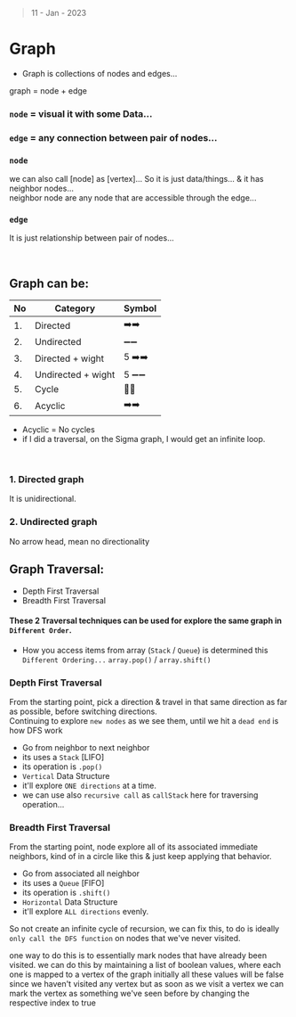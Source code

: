 > 11 - Jan - 2023

# Graph 
* Graph is collections of nodes and edges...

graph = node + edge

### `node` = visual it with some Data... 
### `edge` = any connection between pair of nodes... 

### `node` 
we can also call [node] as [vertex]... So it is just data/things... & it has neighbor nodes... <br/> neighbor node are any node that are accessible through the edge...

### `edge` 
It is just relationship between pair of nodes...

<br/>

## Graph can be:
|No| Category           | Symbol  |
|--|--------------------|---------|
|1.| Directed           | ➡️➡️   |  
|2.| Undirected         | ➖➖   |
|3.| Directed + wight   | 5 ➡️➡️ |  
|4.| Undirected + wight | 5 ➖➖ |
|5.| Cycle              | 🔁🔁   |
|6.| Acyclic            | ➡️➡️   |

* Acyclic = No cycles
* if I did a traversal, on the Sigma graph, I would get an infinite loop.

<br/>

### 1. Directed graph
It is unidirectional.


### 2. Undirected graph 
No arrow head, mean no directionality


## Graph Traversal:

* Depth First Traversal
* Breadth First Traversal

#### These 2 Traversal techniques can be used for explore the same graph in `Different Order`. 
* How you access items from array (`Stack` / `Queue`) is determined this `Different Ordering...` `array.pop()` / `array.shift()`


### Depth First Traversal
From the starting point, pick a direction & travel in that same direction as far as possible, before switching directions. <br />
Continuing to explore `new nodes` as we see them, until we hit a `dead end` is how DFS work

* Go from neighbor to next neighbor
* its uses a `Stack` [LIFO]
* its operation is `.pop()`
* `Vertical` Data Structure
* it'll explore `ONE directions` at a time. 
* we can use also `recursive call` as `callStack` here for traversing operation...

### Breadth First Traversal
From the starting point, node explore all of its associated immediate neighbors, kind of in a circle like this & just keep applying that behavior.
* Go from associated all neighbor
* its uses a `Queue` [FIFO]
* its operation is `.shift()`
* `Horizontal` Data Structure
* it'll explore `ALL directions` evenly.




So not create an infinite cycle of recursion, 
we can fix this, to do is ideally `only call the DFS function` 
on nodes that we've never visited.

one way to do this is to essentially mark nodes that have already been visited.
we can do this by maintaining a list of boolean values, 
where each one is mapped to a vertex of the graph
initially all these values will be false 
since we haven't visited any vertex 
but as soon as we visit a vertex we can mark the vertex as something 
we've seen before by changing the respective index to true 



